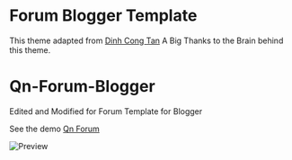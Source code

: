 # Forum Blogger Template
This theme adapted from [Dinh Cong Tan](https://github.com/f7deat)
A Big Thanks to the Brain behind this theme.

# Qn-Forum-Blogger
Edited and Modified for Forum Template for Blogger

See the demo 
[Qn Forum](https://qnforum.blogspot.com/)

![Preview](https://2.bp.blogspot.com/-D3YE977WgNo/W8zXy7-nHPI/AAAAAAAAAbM/U_OJ6p8_l-kZSzXeVKxXFq_Yu2O--fxPwCLcBGAs/s1600/qn-forum-logo.PNG)
